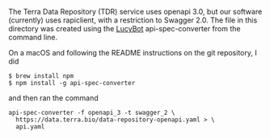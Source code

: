 The Terra Data Repository (TDR) service uses openapi 3.0, but our software
(currently) uses rapiclient, with a restriction to Swagger 2.0. The file in this
directory was created using the [LucyBot][] api-spec-converter from
the command line.

On a macOS and following the README instructions on the git repository, I did

```
$ brew install npm
$ npm install -g api-spec-converter
```

and then ran the command

```
api-spec-converter -f openapi_3 -t swagger_2 \
  https://data.terra.bio/data-repository-openapi.yaml > \
  api.yaml
```

[LucyBot]: https://github.com/LucyBot-Inc/api-spec-converter
